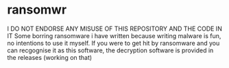# ransomwr
I DO NOT ENDORSE ANY MISUSE OF THIS REPOSITORY AND THE CODE IN IT
Some borring ransomware i have written because writing malware is fun, no intentions to use it myself.
If you were to get hit by ransomware and you can recgognise it as this software, the decryption software is provided in the releases (working on that)

